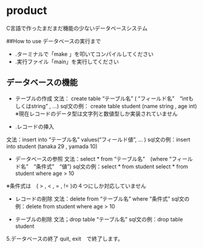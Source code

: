 # product
C言語で作ったまだまだ機能の少ないデータベースシステム

##How to use
データベースの実行まで

+ .ターミナルで「make 」を叩いてコンパイルしてください
+ .実行ファイル「main」を実行してください


## データベースの機能
*  テーブルの作成
文法： create table “テーブル名” ( “フィールド名”　“intもしくはstring” , …)
sql文の例： create table student (name string , age int)
※現在レコードのデータ型は文字列と数値型しか実装されていません

* .レコードの挿入

文法：insert into “テーブル名” values(“フィールド値”, … )
sql文の例：insert into student (tanaka  29 , yamada 10)

* データベースの参照
文法：select * from “テーブル名”　(where “フィールド名”　“条件式”　“値”)
sql文の例：select * from student
         select * from student where age > 10

※条件式は　( > , < , = , != )の４つにしか対応していません


* レコードの削除
文法：delete from “テーブル名” where “条件式”
sql文の例：delete from student where age > 10

* テーブルの削除
文法；drop table “テーブル名”
sql文の例：drop table student

5.データベースの終了
quit, exit　で終了します。
